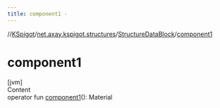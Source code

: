 ```yaml
---
title: component1 -
---
```

//[KSpigot](../../index.md)/[net.axay.kspigot.structures](../index.md)/[StructureDataBlock](index.md)/[component1](component1.md)



# component1  
[jvm]  
Content  
operator fun [component1](component1.md)(): Material  



